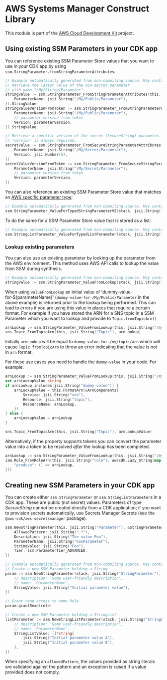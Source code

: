 # AWS Systems Manager Construct Library

This module is part of the [AWS Cloud Development Kit](https://github.com/aws/aws-cdk) project.

## Using existing SSM Parameters in your CDK app

You can reference existing SSM Parameter Store values that you want to use in
your CDK app by using `ssm.StringParameter.fromStringParameterAttributes`:

```go
// Example automatically generated from non-compiling source. May contain errors.
// Retrieve the latest value of the non-secret parameter
// with name "/My/String/Parameter".
stringValue := ssm.StringParameter_FromStringParameterAttributes(this, jsii.String("MyValue"), &StringParameterAttributes{
	ParameterName: jsii.String("/My/Public/Parameter"),
}).StringValue
stringValueVersionFromToken := ssm.StringParameter_FromStringParameterAttributes(this, jsii.String("MyValueVersionFromToken"), &StringParameterAttributes{
	ParameterName: jsii.String("/My/Public/Parameter"),
	// parameter version from token
	Version: parameterVersion,
}).StringValue

// Retrieve a specific version of the secret (SecureString) parameter.
// 'version' is always required.
secretValue := ssm.StringParameter_FromSecureStringParameterAttributes(this, jsii.String("MySecureValue"), &SecureStringParameterAttributes{
	ParameterName: jsii.String("/My/Secret/Parameter"),
	Version: jsii.Number(5),
})
secretValueVersionFromToken := ssm.StringParameter_FromSecureStringParameterAttributes(this, jsii.String("MySecureValueVersionFromToken"), &SecureStringParameterAttributes{
	ParameterName: jsii.String("/My/Secret/Parameter"),
	// parameter version from token
	Version: parameterVersion,
})
```

You can also reference an existing SSM Parameter Store value that matches an
[AWS specific parameter type](https://docs.aws.amazon.com/AWSCloudFormation/latest/UserGuide/parameters-section-structure.html#aws-specific-parameter-types):

```go
// Example automatically generated from non-compiling source. May contain errors.
ssm.StringParameter_ValueForTypedStringParameterV2(stack, jsii.String("/My/Public/Parameter"), ssm.ParameterValueType_AWS_EC2_IMAGE_ID)
```

To do the same for a SSM Parameter Store value that is stored as a list:

```go
// Example automatically generated from non-compiling source. May contain errors.
ssm.StringListParameter_ValueForTypedListParameter(stack, jsii.String("/My/Public/Parameter"), ssm.ParameterValueType_AWS_EC2_IMAGE_ID)
```

### Lookup existing parameters

You can also use an existing parameter by looking up the parameter from the AWS environment.
This method uses AWS API calls to lookup the value from SSM during synthesis.

```go
// Example automatically generated from non-compiling source. May contain errors.
stringValue := ssm.StringParameter_ValueFromLookup(stack, jsii.String("/My/Public/Parameter"))
```

When using `valueFromLookup` an initial value of 'dummy-value-for-${parameterName}'
(`dummy-value-for-/My/Public/Parameter` in the above example)
is returned prior to the lookup being performed. This can lead to errors if you are using this
value in places that require a certain format. For example if you have stored the ARN for a SNS
topic in a SSM Parameter which you want to lookup and provide to `Topic.fromTopicArn()`

```go
arnLookup := ssm.StringParameter_ValueFromLookup(this, jsii.String("/my/topic/arn"))
sns.Topic_FromTopicArn(this, jsii.String("Topic"), arnLookup)
```

Initially `arnLookup` will be equal to `dummy-value-for-/my/topic/arn` which will cause
`Topic.fromTopicArn` to throw an error indicating that the value is not in `arn` format.

For these use cases you need to handle the `dummy-value` in your code. For example:

```go
arnLookup := ssm.StringParameter_ValueFromLookup(this, jsii.String("/my/topic/arn"))
var arnLookupValue string
if arnLookup.includes(jsii.String("dummy-value")) {
	arnLookupValue = this.FormatArn(&ArnComponents{
		Service: jsii.String("sns"),
		Resource: jsii.String("topic"),
		ResourceName: arnLookup,
	})
} else {
	arnLookupValue = arnLookup
}

sns.Topic_FromTopicArn(this, jsii.String("Topic"), arnLookupValue)
```

Alternatively, if the property supports tokens you can convert the parameter value into a token
to be resolved *after* the lookup has been completed.

```go
arnLookup := ssm.StringParameter_ValueFromLookup(this, jsii.String("/my/role/arn"))
iam.Role_FromRoleArn(this, jsii.String("role"), awscdk.Lazy_String(map[string]produce{
	"produce": () => arnLookup,
}))
```

## Creating new SSM Parameters in your CDK app

You can create either `ssm.StringParameter` or `ssm.StringListParameter`s in
a CDK app. These are public (not secret) values. Parameters of type
*SecureString* cannot be created directly from a CDK application; if you want
to provision secrets automatically, use Secrets Manager Secrets (see the
`@aws-cdk/aws-secretsmanager` package).

```go
ssm.NewStringParameter(this, jsii.String("Parameter"), &StringParameterProps{
	AllowedPattern: jsii.String(".*"),
	Description: jsii.String("The value Foo"),
	ParameterName: jsii.String("FooParameter"),
	StringValue: jsii.String("Foo"),
	Tier: ssm.ParameterTier_ADVANCED,
})
```

```go
// Example automatically generated from non-compiling source. May contain errors.
// Create a new SSM Parameter holding a String
param := ssm.NewStringParameter(stack, jsii.String("StringParameter"), &StringParameterProps{
	// description: 'Some user-friendly description',
	// name: 'ParameterName',
	StringValue: jsii.String("Initial parameter value"),
})

// Grant read access to some Role
param.grantRead(role)

// Create a new SSM Parameter holding a StringList
listParameter := ssm.NewStringListParameter(stack, jsii.String("StringListParameter"), &StringListParameterProps{
	// description: 'Some user-friendly description',
	// name: 'ParameterName',
	StringListValue: []*string{
		jsii.String("Initial parameter value A"),
		jsii.String("Initial parameter value B"),
	},
})
```

When specifying an `allowedPattern`, the values provided as string literals
are validated against the pattern and an exception is raised if a value
provided does not comply.
